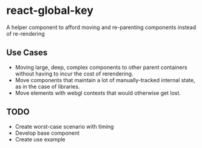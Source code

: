 # react-global-key

A helper component to afford moving and re-parenting components instead of re-rendering

## Use Cases

- Moving large, deep, complex components to other parent containers without having to incur the cost of rerendering.
- Move components that maintain a lot of manually-tracked internal state, as in the case of libraries.
- Move elements with webgl contexts that would otherwise get lost.

## TODO

- Create worst-case scenario with timing
- Develop base component
- Create use example
